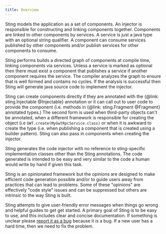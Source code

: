 ```yaml
---
title: Overview
---
```


Sting models the application as a set of components. An injector is responsible for constructing
and linking components together. Components are linked to other components by services. A service
is just a java type with an optional string qualifier. A component can consume services published
by other components and/or publish services for other components to consume.

Sting performs builds a directed graph of components at compile time, linking components via services.
Unless a service is marked as optional then there must exist a component that publishes a service
if another component requires the service. The compiler analyzes the graph to ensure that is well
formed and contains no cycles. If the analysis is successful then Sting will generate java source
code to implement the injector.

Sting can create components directly if they are annotated with the {@link: sting.Injectable @Injectable} annotation
or it can call out to user code to provide the component (i.e. methods in {@link: sting.Fragment @Fragment} annotated
types.) The second form is used when third-party objects can't be annotated, when a different framework is
responsible for creating the object (i.e `GWT.create(MyGwtRpcService.class)` or when it is awkward to
create the type (i.e. when publishing a component that is created using a builder pattern). Sting can also
pass in components when creating the injector.

Sting generates the code injector with no reference to sting-specific implementation classes other than
the Sting annotations. The code generated is intended to be easy and very similar to the code a human
would write by hand if given this task.

Sting is an opinionated framework but the opinions are designed to make efficient code generation
possible and/or to guide users away from practices that can lead to problems. Some of these "opinions"
are effectively "code style" issues and can be suppressed but others are intrinsic to the way Sting
is built.

Sting attempts to give user-friendly error messages when things go wrong and helpful guides to get
get started. A primary goal of Sting is to be easy to use, and this includes clear and concise documentation.
If something is unclear please [report it as a bug](https://github.com/sting-ioc/sting/issues) because it *is*
a bug. If a new user has a hard time, then we need to fix the problem.

